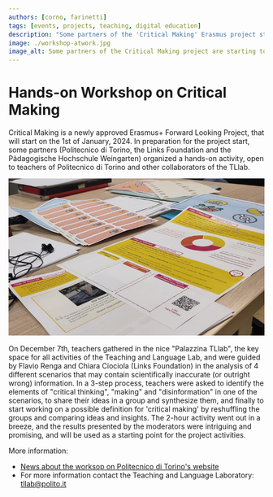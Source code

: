 ```yaml
---
authors: [corno, farinetti]
tags: [events, projects, teaching, digital education]
description: "Some partners of the 'Critical Making' Erasmus project started a reflection on how critical thinking and makerspaces may help fighting fake news in STEM"
image: ./workshop-atwork.jpg
image_alt: Some partners of the Critical Making project are starting to reflect on fake news in STEM
---
```



# Hands-on Workshop on Critical Making

Critical Making is a newly approved Erasmus+ Forward Looking Project, that will start on the 1st of January, 2024. In preparation for the project start, some partners (Politecnico di Torino, the Links Foundation and the Pädagogische Hochschule Weingarten) organized a hands-on activity, open to teachers of Politecnico di Torino and other collaborators of the TLlab. 

![Critical Making Scenarios and activity sheets](./workshop-materials.jpg)

On December 7th, teachers gathered in the nice "Palazzina TLlab", the key space for all activities of the Teaching and Language Lab, and were guided by Flavio Renga and Chiara Ciociola (Links Foundation) in the analysis of 4 different scenarios that may contain scientifically inaccurate (or outright wrong) information. In a 3-step process, teachers were asked to identify the elements of "critical thinking", "making" and "disinformation" in one of the scenarios, to share their ideas in a group and synthesize them, and finally to start working on a possible definition for 'critical making' by reshuffling the groups and comparing ideas and insights. The 2-hour activity went out in a breeze, and the results presented by the moderators were intriguing and promising, and will be used as a starting point for the project activities.


<!-- truncate -->


More information:

- [News about the worksop on Politecnico di Torino's website](https://www.polito.it/ateneo/comunicazione-e-ufficio-stampa/appuntamenti/news?idn=22021)
- For more information contact the Teaching and Language Laboratory:  tllab@polito.it